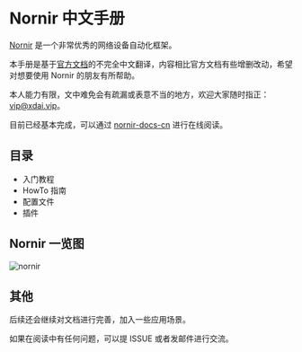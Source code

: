 # Nornir 中文手册

[Nornir](https://github.com/nornir-automation/nornir) 是一个非常优秀的网络设备自动化框架。



本手册是基于[官方文档]((https://nornir.readthedocs.io/en/latest/))的不完全中文翻译，内容相比官方文档有些增删改动，希望对想要使用 Nornir 的朋友有所帮助。

本人能力有限，文中难免会有疏漏或表意不当的地方，欢迎大家随时指正：vip@xdai.vip。

目前已经基本完成，可以通过 [nornir-docs-cn](https://nornir-docs-cn.readthedocs.io/) 进行在线阅读。


## 目录

- 入门教程
- HowTo 指南
- 配置文件
- 插件

## Nornir 一览图

![nornir](tutorial/overview/nornir.svg)


## 其他

后续还会继续对文档进行完善，加入一些应用场景。

如果在阅读中有任何问题，可以提 ISSUE 或者发邮件进行交流。
